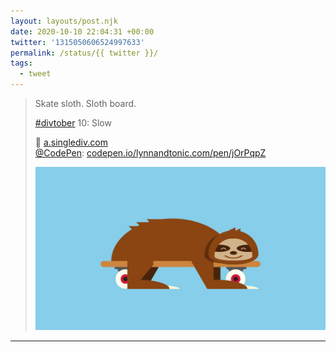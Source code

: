 ```yaml
---
layout: layouts/post.njk
date: 2020-10-10 22:04:31 +00:00
twitter: '1315050606524997633'
permalink: /status/{{ twitter }}/
tags: 
  - tweet
---
```


> Skate sloth. Sloth board.
> 
> [#divtober](https://twitter.com/hashtag/divtober) 10: Slow
> 
> 🦥 [a.singlediv.com](https://a.singlediv.com)  
> [@CodePen](https://twitter.com/CodePen): [codepen.io/lynnandtonic.com/pen/jOrPqpZ](https://codepen.io/lynnandtonic/pen/jOrPqpZ) 
> 
> ![Illustration of a happy sloth resting on a skateboard.](/img/1315050606524997633-Ej__bJxUYAATTKF.jpg)

---
